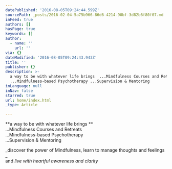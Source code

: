 ```yaml
---
datePublished: '2016-08-05T09:24:44.599Z'
sourcePath: _posts/2016-02-04-5a75b966-86d6-4214-90bf-3d82b6f80f07.md
inFeed: true
authors: []
hasPage: true
keywords: []
author:
  - name: ''
    url: ''
via: {}
dateModified: '2016-08-05T09:24:43.943Z'
title: ''
publisher: {}
description: >-
  a way to be with whatever life brings  ...Mindfulness Courses and Retreats
  ...Mindfulness-based Psychotherapy ...Supervision & Mentoring
inLanguage: null
inNav: false
starred: true
url: home/index.html
_type: Article

---
```

**a way to be with whatever life brings **  
...Mindfulness Courses and Retreats  
...Mindfulness-based Psychotherapy  
...Supervision & Mentoring

_discover the power of Mindfulness, learn to manage thoughts and feelings _  
and _live with heartful awareness and clarity_